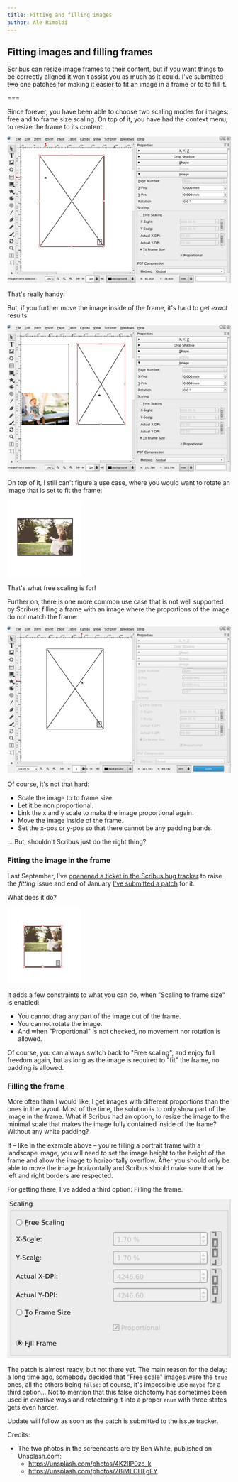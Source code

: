 ```yaml
---
title: Fitting and filling images
author: Ale Rimoldi
---
```

## Fitting images and filling frames

Scribus can resize image frames to their content, but if you want things to be correctly aligned it won't assist you as much as it could. I've submitted ~~two~~ one patche~~s~~ for making it easier to fit an image in a frame or to to fill it.

===

Since forever, you have been able to choose two scaling modes for images: free and to frame size scaling. On top of it, you  have had the context menu, to resize the frame to its content.

![Scaling the frame to the image](image-frame-to-image-size.gif)

That's really handy!

But, if you further move the image inside of the frame, it's hard to get _exact_ results:

![Moving the image in the frame](image-fit-old.gif)

On top of it, I still can't figure a use case, where you would want to rotate an image that is set to fit the frame:

![Rotating an image in the frame](image-fit-rotate.gif)

That's what free scaling is for!

Further on, there is one more common use case that is not well supported by Scribus: filling a frame with an image where the proportions of the image do not match the frame:

![Fill the frame with the image](image-fill-old.gif)

Of course, it's not that hard:

- Scale the image to to frame size.
- Let it be non proportional.
- Link the x and y scale to make the image proportional again.
- Move the image inside of the frame.
- Set the x-pos or y-pos so that there cannot be any padding bands. 

... But, shouldn't Scribus just do the right thing?

### Fitting the image in the frame

Last September, I've [openened a ticket in the Scribus bug tracker](https://bugs.scribus.net/view.php?id=15448) to raise the _fitting_ issue and end of January [I've submitted a patch](https://github.com/scribusproject/scribus/compare/master...aoloe:image-move-inner.diff) for it.

What does it do?

![Safely moving the image in the frame](image-fit-move.gif)

It adds a few constraints to what you can do, when "Scaling to frame size" is enabled:

- You cannot drag any part of the image out of the frame.
- You cannot rotate the image.
- And when "Proportional" is not checked, no movement nor rotation is allowed.

Of course, you can always switch back to "Free scaling", and enjoy full freedom again, but as long as the image is required to "fit" the frame, no padding is allowed.

### Filling the frame

More often than I would like, I get images with different proportions than the ones in the layout. Most of the time, the solution is to only show part of the image in the frame. What if Scribus had an option, to resize the image to the minimal scale that makes the image fully contained inside of the frame? Without any white padding?

If – like in the example above – you're filling a portrait frame with a landscape image, you will need to set the image height to the height of the frame and allow the image to horizontally overflow. After you should only be able to move the image horizontally and Scribus should make sure that he left and right borders are respected.

For getting there, I've added a third option: Filling the frame.

![The new fill frame option](pp-fill-frame.png)

The patch is almost ready, but not there yet. The main reason for the delay: a long time ago, somebody decided that "Free scale" images were the `true` ones, all the others being `false`: of course, it's impossible use `maybe` for a third option... Not to mention that this false dichotomy has sometimes been used in _creative_ ways and refactoring it into a proper `enum` with three states gets even harder.

Update will follow as soon as the patch is submitted to the issue tracker.

Credits:

- The two photos in the screencasts are by Ben White, published on Unsplash.com:
  - <https://unsplash.com/photos/4K2lIP0zc_k>
  - <https://unsplash.com/photos/7BiMECHFgFY>
